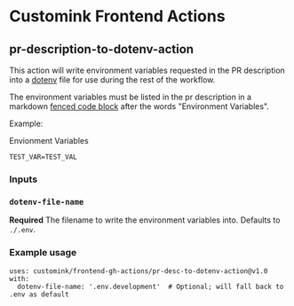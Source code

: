 # Customink Frontend Actions
## pr-description-to-dotenv-action

This action will write environment variables requested in the PR description into a [dotenv](https://github.com/motdotla/dotenv) file for use during the rest of the workflow.

The environment variables must be listed in the pr description in a markdown [fenced code block](https://docs.github.com/en/github/writing-on-github/working-with-advanced-formatting/creating-and-highlighting-code-blocks#fenced-code-blocks) after the words "Environment Variables".

Example:


Envionment Variables
```
TEST_VAR=TEST_VAL
```

### Inputs

### `dotenv-file-name`

**Required** The filename to write the environment variables into. Defaults to `./.env`.

### Example usage

```
uses: customink/frontend-gh-actions/pr-desc-to-dotenv-action@v1.0
with:
  dotenv-file-name: '.env.development'  # Optional; will fall back to .env as default
```